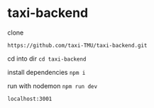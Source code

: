 # taxi-backend

clone

```https://github.com/taxi-TMU/taxi-backend.git```

cd into dir
```cd taxi-backend```

install dependencies
```npm i```

run with nodemon
```npm run dev```

```localhost:3001```
